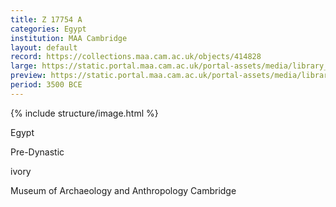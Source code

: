 ```yaml
---
title: Z 17754 A
categories: Egypt
institution: MAA Cambridge
layout: default
record: https://collections.maa.cam.ac.uk/objects/414828
large: https://static.portal.maa.cam.ac.uk/portal-assets/media/library_images/web/556792_Z_17754_A_002.png
preview: https://static.portal.maa.cam.ac.uk/portal-assets/media/library_images/thumbnail/556792_Z_17754_A_002.png
period: 3500 BCE
---
```

{% include structure/image.html %}

Egypt

Pre-Dynastic

ivory



Museum of Archaeology and Anthropology Cambridge
